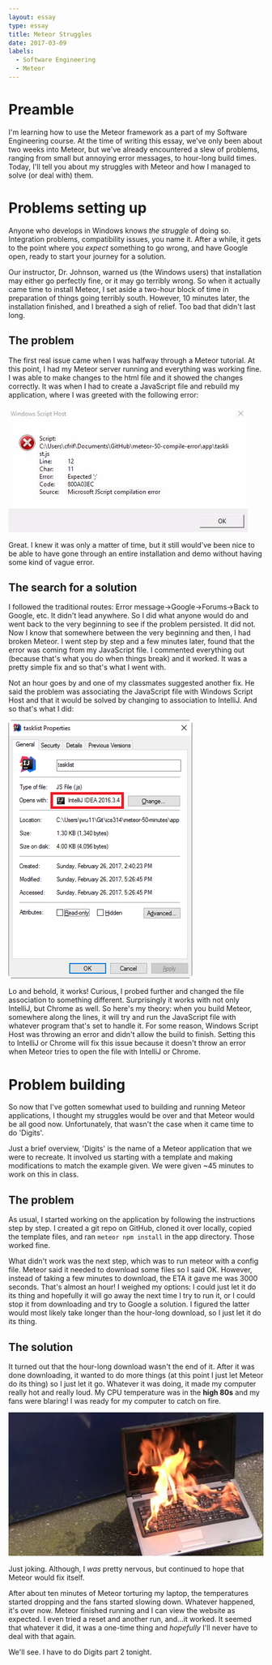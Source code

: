 ```yaml
---
layout: essay
type: essay
title: Meteor Struggles
date: 2017-03-09
labels:
  - Software Engineering
  - Meteor
---
```


# Preamble
I'm learning how to use the Meteor framework as a part of my Software Engineering course. At the time of writing this essay, we've only been about two weeks into Meteor, but we've already encountered a slew of problems, ranging from small but annoying error messages, to hour-long build times. Today, I'll tell you about my struggles with Meteor and how I managed to solve (or deal with) them.

# Problems setting up
Anyone who develops in Windows knows *the struggle* of doing so. Integration problems, compatibility issues, you name it. After a while, it gets to the point where you *expect* something to go wrong, and have Google open, ready to start your journey for a solution.

Our instructor, Dr. Johnson, warned us (the Windows users) that installation may either go perfectly fine, or it may go terribly wrong. So when it actually came time to install Meteor, I set aside a two-hour block of time in preparation of things going terribly south. However, 10 minutes later, the installation finished, and I breathed a sigh of relief. Too bad that didn't last long.

## The problem
The first real issue came when I was halfway through a Meteor tutorial. At this point, I had my Meteor server running and everything was working fine. I was able to make changes to the html file and it showed the changes correctly. It was when I had to create a JavaScript file and rebuild my application, where I was greeted with the following error:

<div class="ui centered grid compact segment">
  <img class="ui large image" src="/images/windows-jscript-error.png">
</div>

Great. I knew it was only a matter of time, but it still would've been nice to be able to have gone through an entire installation and demo without having some kind of vague error.

## The search for a solution
I followed the traditional routes: Error message->Google->Forums->Back to Google, etc. It didn't lead anywhere. So I did what anyone would do and went back to the very beginning to see if the problem persisted. It did not. Now I know that somewhere between the very beginning and then, I had broken Meteor. I went step by step and a few minutes later, found that the error was coming from my JavaScript file. I commented everything out (because that's what you do when things break) and it worked. It was a pretty simple fix and so that's what I went with.

Not an hour goes by and one of my classmates suggested another fix. He said the problem was associating the JavaScript file with Windows Script Host and that it would be solved by changing to association to IntelliJ. And so that's what I did:

<div class="ui centered grid compact segment">
  <img class="ui large image" src="/images/javascript-associate-intellij.png">
</div>

Lo and behold, it works! Curious, I probed further and changed the file association to something different. Surprisingly it works with not only IntelliJ, but Chrome as well. So here's my theory: when you build Meteor, somewhere along the lines, it will try and run the JavaScript file with whatever program that's set to handle it. For some reason, Windows Script Host was throwing an error and didn't allow the build to finish. Setting this to IntelliJ or Chrome will fix this issue because it doesn't throw an error when Meteor tries to open the file with IntelliJ or Chrome.

# Problem building
So now that I've gotten somewhat used to building and running Meteor applications, I thought my struggles would be over and that Meteor would be all good now. Unfortunately, that wasn't the case when it came time to do 'Digits'.

Just a brief overview, 'Digits' is the name of a Meteor application that we were to recreate. It involved us starting with a template and making modifications to match the example given. We were given ~45 minutes to work on this in class.

## The problem
As usual, I started working on the application by following the instructions step by step. I created a git repo on GitHub, cloned it over locally, copied the template files, and ran `meteor npm install` in the app directory. Those worked fine.

What didn't work was the next step, which was to run meteor with a config file. Meteor said it needed to download some files so I said OK. However, instead of taking a few minutes to download, the ETA it gave me was 3000 seconds. That's almost an hour! I weighed my options: I could just let it do its thing and hopefully it will go away the next time I try to run it, or I could stop it from downloading and try to Google a solution. I figured the latter would most likely take longer than the hour-long download, so I just let it do its thing.

## The solution
It turned out that the hour-long download wasn't the end of it. After it was done downloading, it wanted to do more things (at this point I just let Meteor do its thing) so I just let it go. Whatever it was doing, it made my computer really hot and really loud. My CPU temperature was in the **high 80s** and my fans were blaring! I was ready for my computer to catch on fire.

<div class="ui centered grid compact segment">
  <img class="ui large image" src="/images/laptop-fire.jpg">
</div>

Just joking. Although, I *was* pretty nervous, but continued to hope that Meteor would fix itself.

After about ten minutes of Meteor torturing my laptop, the temperatures started dropping and the fans started slowing down. Whatever happened, it's over now. Meteor finished running and I can view the website as expected. I even tried a reset and another run, and...it worked. It seemed that whatever it did, it was a one-time thing and *hopefully* I'll never have to deal with that again.

We'll see. I have to do Digits part 2 tonight.